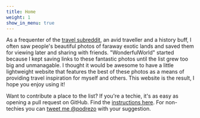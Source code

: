 ```yaml
---
title: Home
weight: 1
show_in_menu: true
---
```


As a frequenter of the [travel subreddit](http://reddit.com/r/travel), an avid traveller and a history buff, I often saw people's beautiful photos of faraway exotic lands and saved them for viewing later and sharing with friends. "WonderfulWorld" started because I kept saving links to these fantastic photos until the list grew too big and unmanagable. I thought it would be awesome to have a little lightweight website that features the best of these photos as a means of providing travel inspiration for myself and others. This website is the result, I hope you enjoy using it!

Want to contribute a place to the list? If you're a techie, it's as easy as opening a pull request on GitHub. Find the [instructions here](https://github.com/podrezo/wonderfulworld2). For non-techies you can [tweet me @podrezo](https://twitter.com/podrezo/) with your suggestion.
